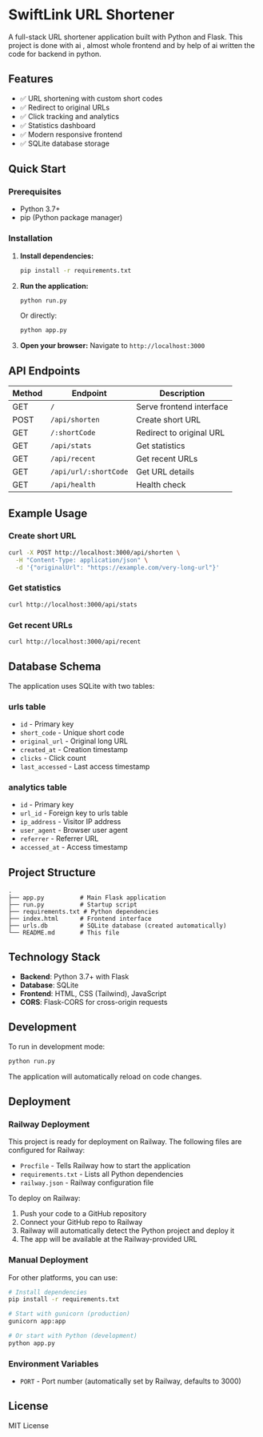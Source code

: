 # SwiftLink URL Shortener

A full-stack URL shortener application built with Python and Flask.
This project is done with ai , almost whole frontend and by help of ai written the code for backend in python.

## Features

- ✅ URL shortening with custom short codes
- ✅ Redirect to original URLs
- ✅ Click tracking and analytics
- ✅ Statistics dashboard
- ✅ Modern responsive frontend
- ✅ SQLite database storage

## Quick Start

### Prerequisites

- Python 3.7+
- pip (Python package manager)

### Installation

1. **Install dependencies:**
   ```bash
   pip install -r requirements.txt
   ```

2. **Run the application:**
   ```bash
   python run.py
   ```

   Or directly:
   ```bash
   python app.py
   ```

3. **Open your browser:**
   Navigate to `http://localhost:3000`

## API Endpoints

| Method | Endpoint | Description |
|--------|----------|-------------|
| GET | `/` | Serve frontend interface |
| POST | `/api/shorten` | Create short URL |
| GET | `/:shortCode` | Redirect to original URL |
| GET | `/api/stats` | Get statistics |
| GET | `/api/recent` | Get recent URLs |
| GET | `/api/url/:shortCode` | Get URL details |
| GET | `/api/health` | Health check |

## Example Usage

### Create short URL
```bash
curl -X POST http://localhost:3000/api/shorten \
  -H "Content-Type: application/json" \
  -d '{"originalUrl": "https://example.com/very-long-url"}'
```

### Get statistics
```bash
curl http://localhost:3000/api/stats
```

### Get recent URLs
```bash
curl http://localhost:3000/api/recent
```

## Database Schema

The application uses SQLite with two tables:

### urls table
- `id` - Primary key
- `short_code` - Unique short code
- `original_url` - Original long URL
- `created_at` - Creation timestamp
- `clicks` - Click count
- `last_accessed` - Last access timestamp

### analytics table
- `id` - Primary key
- `url_id` - Foreign key to urls table
- `ip_address` - Visitor IP address
- `user_agent` - Browser user agent
- `referrer` - Referrer URL
- `accessed_at` - Access timestamp

## Project Structure

```
.
├── app.py          # Main Flask application
├── run.py          # Startup script
├── requirements.txt # Python dependencies
├── index.html      # Frontend interface
├── urls.db         # SQLite database (created automatically)
└── README.md       # This file
```

## Technology Stack

- **Backend**: Python 3.7+ with Flask
- **Database**: SQLite
- **Frontend**: HTML, CSS (Tailwind), JavaScript
- **CORS**: Flask-CORS for cross-origin requests

## Development

To run in development mode:
```bash
python run.py
```

The application will automatically reload on code changes.

## Deployment

### Railway Deployment

This project is ready for deployment on Railway. The following files are configured for Railway:

- `Procfile` - Tells Railway how to start the application
- `requirements.txt` - Lists all Python dependencies
- `railway.json` - Railway configuration file

To deploy on Railway:

1. Push your code to a GitHub repository
2. Connect your GitHub repo to Railway
3. Railway will automatically detect the Python project and deploy it
4. The app will be available at the Railway-provided URL

### Manual Deployment

For other platforms, you can use:

```bash
# Install dependencies
pip install -r requirements.txt

# Start with gunicorn (production)
gunicorn app:app

# Or start with Python (development)
python app.py
```

### Environment Variables

- `PORT` - Port number (automatically set by Railway, defaults to 3000)

## License

MIT License
